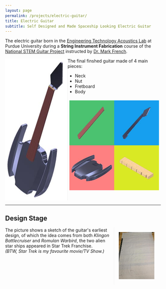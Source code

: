 ```yaml
---
layout: page
permalink: /projects/electric-guitar/
title: Electric Guitar
subtitle: Self Designed and Made Spaceship Looking Electric Guitar
---
```


The electric guitar born in the [Engineering Technology Acoustics Lab](https://polytechnic.purdue.edu/facilities/acoustics-lab) at Purdue University during a **String Instrument Fabrication** course of the [National STEM Guitar Project](http://guitarbuilding.website/) instructed by [Dr. Mark French](https://web.ics.purdue.edu/~rmfrench/index.htm).

<div style="display:flex;">
    <div style="flex:40%; border-right:1px solid #f1f1f1;">
        <a href="/img/projects/electric-guitar/Electric-Guitar.jpg"><img src="/img/projects/electric-guitar/Electric-Guitar_Thumbnail.jpg" class = "lazyload" height="100%"></a>
    </div>
    <div style="flex:60%;">
        The final finshed guitar made of 4 main pieces:
        <ul>
            <li>Neck</li>
            <li>Nut</li>
            <li>Fretboard</li>
            <li>Body</li>
        </ul>
        <a href="/img/projects/electric-guitar/Guitar_Four_Parts.jpg"><img src="/img/projects/electric-guitar/Guitar_Four_Parts_Thumbnail.jpg" class = "lazyload" width="96%" style="padding:2%;"></a>
    </div>
</div>

<hr />

## Design Stage

<div style="display:flex;">
    <div style="flex:70%;">
        The picture shows a sketch of the guitar's earliest design, of which the idea comes from both <i>Klingon Battlecruiser</i> and <i>Romulan Warbird</i>, the two alien star ships appeared in Star Trek Franchise.
        <br/>
        <i>(BTW, Star Trek is my favourite movie/TV Show.)</i>
    </div>
    <div style="flex:24%; border-left:1px solid #f1f1f1; padding:3%;">
        <a href="/img/projects/electric-guitar/Earliest Guitar Design.jpg"><img src="/img/projects/electric-guitar/guitar1.jpg" class = "lazyload" width="95%"></a>
    </div>
</div>